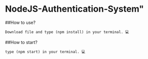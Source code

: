 # NodeJS-Authentication-System" 


##How to use?
 ```
 Download file and type (npm install) in your terminal. 💻
 ```
 ##How to start?
 ```
 type (npm start) in your terminal. 💻
 ```
